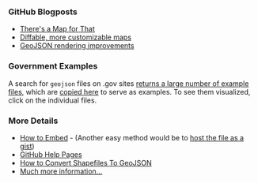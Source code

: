 

### GitHub Blogposts 
* [There's a Map for That](https://github.com/blog/1528-there-s-a-map-for-that)
* [Diffable, more customizable maps](https://github.com/blog/1772-diffable-more-customizable-maps)
* [GeoJSON rendering improvements](https://github.com/blog/1541-geojson-rendering-improvements)

### Government Examples 
A search for `geojson` files on .gov sites [returns a large number of example files](https://www.google.com/search?q=filetype%3Ageojson+site%3A.gov&oq=filetype%3Ageojson+site%3A.gov&aqs=chrome..69i57j69i58.5040j0j7&sourceid=chrome&es_sm=91&ie=UTF-8#q=filetype:geojson+site:.gov&filter=0), which are [copied here](https://github.com/18F/github-in-government/tree/master/sample_files/geojson) to serve as examples.  To see them visualized, click on the individual files.  

### More Details
* [How to Embed](https://github.com/blog/1541-geojson-rendering-improvements) - (Another easy method would be to [host the file as a gist](https://github.com/blog/1576-gist-meets-geojson))
* [GitHub Help Pages](https://help.github.com/articles/mapping-geojson-files-on-github/)
* [How to Convert Shapefiles To GeoJSON](http://ben.balter.com/2013/06/26/how-to-convert-shapefiles-to-geojson-for-use-on-github/)
* [Much more information...](https://www.google.com/search?q=geojson+in+github)
